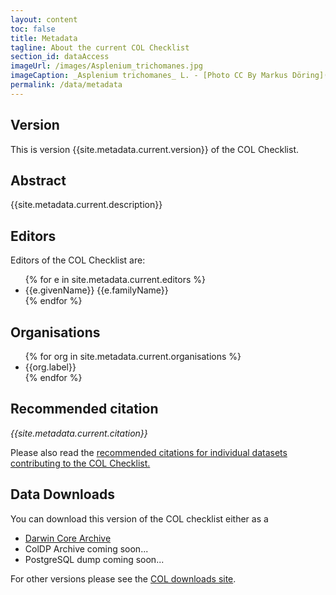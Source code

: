 ```yaml
---
layout: content
toc: false
title: Metadata
tagline: About the current COL Checklist
section_id: dataAccess
imageUrl: /images/Asplenium_trichomanes.jpg
imageCaption: _Asplenium trichomanes_ L. - [Photo CC By Markus Döring](https://www.inaturalist.org/observations/15132827)
permalink: /data/metadata
---
```


## Version

This is version {{site.metadata.current.version}} of the COL Checklist.

## Abstract

{{site.metadata.current.description}}


## Editors
Editors of the COL Checklist are:

<div id="editors">  
  <ul>
  {% for e in site.metadata.current.editors %}
    <li>{{e.givenName}} {{e.familyName}}</li>
  {% endfor %}
  </ul>
</div>

## Organisations
<div id="organisations">  
  <ul>
  {% for org in site.metadata.current.organisations %}
    <li>{{org.label}}</li>
  {% endfor %}
  </ul>
</div>


## Recommended citation

<i>{{site.metadata.current.citation}}</i>

Please also read the 
<a href="/content/colusage.html#recommended-citations">recommended citations for individual datasets contributing to the COL Checklist.</a>

## Data Downloads
You can download this version of the COL checklist either as a 
 - [Darwin Core Archive](https://download.catalogue.life/col/monthly/{{site.metadata.current.version}}_dwca.zip)
 - ColDP Archive coming soon...
 - PostgreSQL dump coming soon...

For other versions please see the [COL downloads site](https://download.catalogue.life/col/).
